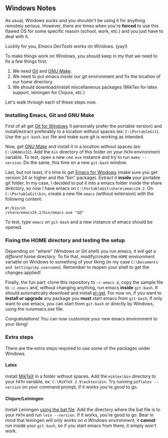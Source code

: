## Windows Notes
As usual, Windows sucks and you shouldn't be using it for anything remotely
serious. However, there are times when you're **forced** to use this flawed OS
for some specific reason (school, work, etc.) and you just have to deal with it.

Luckily for you, *Emacs DevTools* works on Windows. (yay!)

To make things work on Windows, you should keep in my that we need to fix a few
things first:

1.    We need [Git](http://git-scm.com/download) and [GNU Make](http://gnuwin32.sourceforge.net/packages/make.htm).
1.    We need to put emacs *inside* our git environment and fix the location of
      our home directory.
1.    We should download/install miscellaneous packages (MikTex for latex support,
      leiningen for Clojure, etc.)

Let's walk through each of these steps now.

### Installing Emacs, Git and GNU Make

First of all get
[Git for Windows](http://code.google.com/p/msysgit/downloads/list) (I personally
prefer the portable version) and install/extract preferably to a location
without spaces (ex: `C:\PortableGit`). Use the `git-bash.bat` file and make sure
git is working as intended.

Now, get [GNU Make](http://gnuwin32.sourceforge.net/packages/make.htm) and
install it in a location without spaces (ex: `C:\GNUWin32`). Add the `bin`
directory of this folder on your `PATH` environment variable. To test, open a
new `cmd.exe` instance and try to run `make --version`. Do the same, this time
on a new `git-bash` window.

Last, but not least, it's time to get [Emacs for Windows](http://ftp.gnu.org/gnu/emacs/windows)
(make sure you get version 24 or higher and the "bin" package). Extract it
**inside** your portable git folder. In my case, I decided to put it into a
emacs folder inside the share directory, so now I have emacs on `C:\PortableGit\share\emacs24.2`.
On `C:\PortableGit\bin`, create a new file `emacs` (without extension) with the
following content:

    #!/bin/sh
    /share/emacs24.2/bin/emacs.exe "$@"

To test, type `emacs` on `git-bash` and a new instance of emacs should be
opened.

### Fixing the HOME directory and testing the setup

Depending on "where" (Windows or Git shell) you run emacs, it will get a
*different* home directory. To fix that, modify/create the `HOME` environment
variable on Windows to something of your liking (in my case `C:\Documents and
Settings\my.username`). Remember to reopen your shell to get the changes
applied!

Finally, the fun part: clone this repository to `~/.emacs.d`, copy the sample
file to `~/.emacs` and, without changing anything, run emacs **inside**
`git-bash`. It should automatically download and install
[el-get](https://github.com/dimitri/el-get). For now on, if you want to
**install or upgrade** any package you **must** start emacs from `git-bash`; if
only want to use emacs, you can start from `git-bash` or directly by Windows,
using the *runemacs.exe* file.

Congratulations! You can now customize your new emacs environment to your
liking!

### Extra steps

There are the extra steps required to use some of the packages under Windows.

#### Latex

Install [MikTeX](http://miktex.org/download) in a folder without spaces. Add the
`miktex\bin` directory to your `PATH` variable, ex:
`C:\MiKTeX 2.9\miktex\bin`. Try running `pdflatex --version` on your command
prompt, if it works you're good to go.

#### Clojure/Leiningen

Install Leiningen
[using the bat file](https://raw.github.com/technomancy/leiningen/stable/bin/lein.bat). Add
the directory where the bat file is to your `PATH` and run `lein --version`. If
it works, you're good to go. Bear in mind that leiningen will *only works on a
Windows environment*, it **cannot** run inside your `git-bash`, so if you start
emacs from there, it simply won't work.

